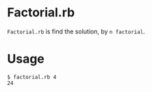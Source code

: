 # Factorial.rb

`Factorial.rb` is find the solution, by `n factorial`.

# Usage

```
$ factorial.rb 4
24
```
